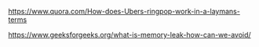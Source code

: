 https://www.quora.com/How-does-Ubers-ringpop-work-in-a-laymans-terms

https://www.geeksforgeeks.org/what-is-memory-leak-how-can-we-avoid/